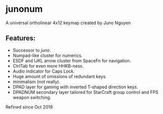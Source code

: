 # junonum
A universal ortholinear 4x12 keymap created by Juno Nguyen

## Features:
* Successor to *juno*.
* Numpad-like cluster for numerics.
* ESDF and IJKL arrow cluster from SpaceFn for navigation.
* CtrlTab for even more HHKB-ness.
* Audio indicator for Caps Lock.
* Huge amount of omissions of redundant keys.
* minimalism (not really).
* DPAD layer for gaming with inverted T-shaped direction keys.
* DPADNUM secondary layer tailored for StarCraft group control and FPS weapon switching.

Refined since Oct 2019